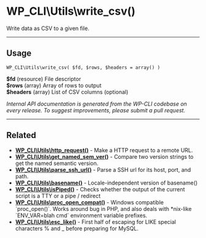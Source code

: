 # WP_CLI\Utils\write_csv()

Write data as CSV to a given file.

***

## Usage

    WP_CLI\Utils\write_csv( $fd, $rows, $headers = array() )

<div>
<strong>$fd</strong> (resource) File descriptor<br />
<strong>$rows</strong> (array) Array of rows to output<br />
<strong>$headers</strong> (array) List of CSV columns (optional)<br />
</div>


*Internal API documentation is generated from the WP-CLI codebase on every release. To suggest improvements, please submit a pull request.*


***

## Related

<ul>



<li><strong><a href="https://make.wordpress.org/cli/handbook/internal-api/wp-cli-utils-http-request/">WP_CLI\Utils\http_request()</a></strong> - Make a HTTP request to a remote URL.</li>


<li><strong><a href="https://make.wordpress.org/cli/handbook/internal-api/wp-cli-utils-get-named-sem-ver/">WP_CLI\Utils\get_named_sem_ver()</a></strong> - Compare two version strings to get the named semantic version.</li>


<li><strong><a href="https://make.wordpress.org/cli/handbook/internal-api/wp-cli-utils-parse-ssh-url/">WP_CLI\Utils\parse_ssh_url()</a></strong> - Parse a SSH url for its host, port, and path.</li>


<li><strong><a href="https://make.wordpress.org/cli/handbook/internal-api/wp-cli-utils-basename/">WP_CLI\Utils\basename()</a></strong> - Locale-independent version of basename()</li>


<li><strong><a href="https://make.wordpress.org/cli/handbook/internal-api/wp-cli-utils-ispiped/">WP_CLI\Utils\isPiped()</a></strong> - Checks whether the output of the current script is a TTY or a pipe / redirect</li>


<li><strong><a href="https://make.wordpress.org/cli/handbook/internal-api/wp-cli-utils-proc-open-compat/">WP_CLI\Utils\proc_open_compat()</a></strong> - Windows compatible `proc_open()`. Works around bug in PHP, and also deals with *nix-like `ENV_VAR=blah cmd` environment variable prefixes.</li>


<li><strong><a href="https://make.wordpress.org/cli/handbook/internal-api/wp-cli-utils-esc-like/">WP_CLI\Utils\esc_like()</a></strong> - First half of escaping for LIKE special characters % and _ before preparing for MySQL.</li>



</ul>


